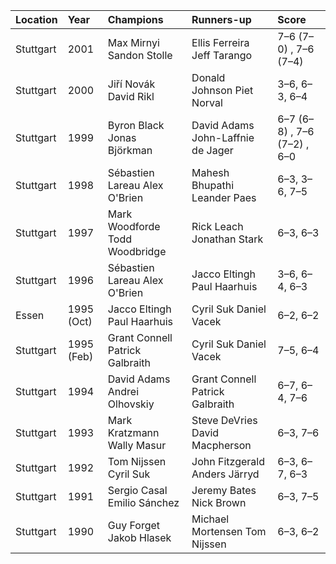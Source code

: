 | Location   | Year       | Champions                       | Runners-up                        | Score                       |
|:-----------|:-----------|:--------------------------------|:----------------------------------|:----------------------------|
| Stuttgart  | 2001       | Max Mirnyi Sandon Stolle        | Ellis Ferreira Jeff Tarango       | 7–6 (7–0) , 7–6 (7–4)       |
| Stuttgart  | 2000       | Jiří Novák David Rikl           | Donald Johnson Piet Norval        | 3–6, 6–3, 6–4               |
| Stuttgart  | 1999       | Byron Black Jonas Björkman      | David Adams John-Laffnie de Jager | 6–7 (6–8) , 7–6 (7–2) , 6–0 |
| Stuttgart  | 1998       | Sébastien Lareau Alex O'Brien   | Mahesh Bhupathi Leander Paes      | 6–3, 3–6, 7–5               |
| Stuttgart  | 1997       | Mark Woodforde Todd Woodbridge  | Rick Leach Jonathan Stark         | 6–3, 6–3                    |
| Stuttgart  | 1996       | Sébastien Lareau Alex O'Brien   | Jacco Eltingh Paul Haarhuis       | 3–6, 6–4, 6–3               |
| Essen      | 1995 (Oct) | Jacco Eltingh Paul Haarhuis     | Cyril Suk Daniel Vacek            | 6–2, 6–2                    |
| Stuttgart  | 1995 (Feb) | Grant Connell Patrick Galbraith | Cyril Suk Daniel Vacek            | 7–5, 6–4                    |
| Stuttgart  | 1994       | David Adams Andrei Olhovskiy    | Grant Connell Patrick Galbraith   | 6–7, 6–4, 7–6               |
| Stuttgart  | 1993       | Mark Kratzmann Wally Masur      | Steve DeVries David Macpherson    | 6–3, 7–6                    |
| Stuttgart  | 1992       | Tom Nijssen Cyril Suk           | John Fitzgerald Anders Järryd     | 6–3, 6–7, 6–3               |
| Stuttgart  | 1991       | Sergio Casal Emilio Sánchez     | Jeremy Bates Nick Brown           | 6–3, 7–5                    |
| Stuttgart  | 1990       | Guy Forget Jakob Hlasek         | Michael Mortensen Tom Nijssen     | 6–3, 6–2                    |
